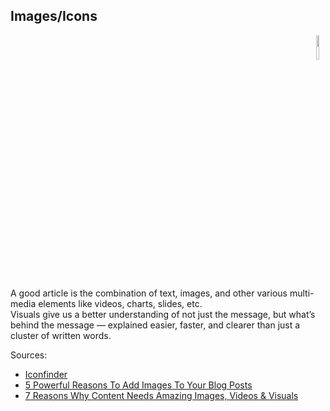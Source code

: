 ## Images/Icons

<div align="right"> 
<img width="10%" height="10%" src="https://github.com/ikostan/Build_Backend_REST_API_with_Python_and_Django/blob/master/img/iconfinder_folder_images2_2319.png" hspace="10">
</div>

A good article is the combination of text, images, and other various multi-media elements like videos, charts, slides, etc.<br/>
Visuals give us a better understanding of not just the message, but what’s behind the message — explained easier, faster, and clearer than just a cluster of written words.

Sources:

- [Iconfinder](https://www.iconfinder.com)
- [5 Powerful Reasons To Add Images To Your Blog Posts](https://www.shoutmeloud.com/4-ways-how-images-enhance-your-blog.html)
- [7 Reasons Why Content Needs Amazing Images, Videos & Visuals](https://www.searchenginejournal.com/why-content-needs-amazing-images-videos-visuals/268911/#close)
